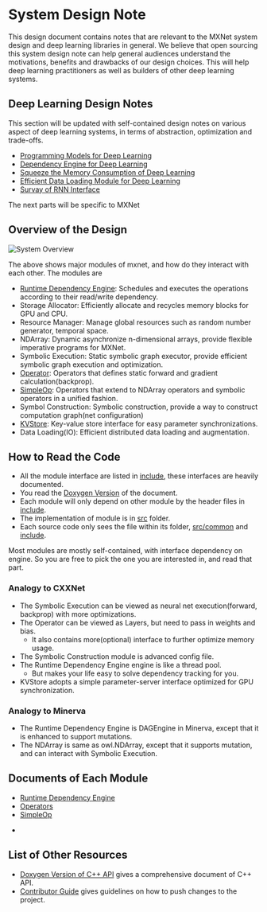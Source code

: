 # System Design Note

This design document contains notes that are relevant to the MXNet system design and deep learning
libraries in general. We believe that open sourcing this system design note can help general audiences understand the  motivations, benefits and drawbacks of our design choices. This will help deep learning practitioners as well as builders of other deep learning systems.

## Deep Learning Design Notes

This section will be updated with self-contained design notes on various aspect of deep learning systems,
in terms of abstraction, optimization and trade-offs.

* [Programming Models for Deep Learning](program_model.md)
* [Dependency Engine for Deep Learning](note_engine.md)
* [Squeeze the Memory Consumption of Deep Learning](note_memory.md)
* [Efficient Data Loading Module for Deep Learning](note_data_loading.md)
* [Survay of RNN Interface](rnn_interface.md)

The next parts will be specific to MXNet

## Overview of the Design

![System Overview](https://raw.githubusercontent.com/dmlc/dmlc.github.io/master/img/mxnet/system/overview.png)

The above shows major modules of mxnet, and how do they interact with each
other. The modules are
- [Runtime Dependency Engine](engine.md): Schedules and executes the
  operations according to their read/write dependency.
- Storage Allocator: Efficiently allocate and recycles memory blocks for GPU and
  CPU.
- Resource Manager: Manage global resources such as random number generator, temporal space.
- NDArray: Dynamic asynchronize n-dimensional arrays, provide flexible
  imperative programs for MXNet.
- Symbolic Execution: Static symbolic graph executor, provide efficient symbolic
  graph execution and optimization.
- [Operator](operator.md): Operators that defines static forward and gradient
  calculation(backprop).
- [SimpleOp](operator_util.md): Operators that extend to NDArray operators and symbolic operators
  in a unified fashion.
- Symbol Construction: Symbolic construction, provide a way to construct
  computation graph(net configuration)
- [KVStore](multi_node.md): Key-value store interface for easy parameter synchronizations.
- Data Loading(IO): Efficient distributed data loading and augmentation.


## How to Read the Code
- All the module interface are listed in [include](../../include), these
  interfaces are heavily documented.
- You read the
  [Doxygen Version](https://mxnet.readthedocs.org/en/latest/doxygen) of the
  document.
- Each module will only depend on other module by the header files in
  [include](../../include).
- The implementation of module is in [src](../../src) folder.
- Each source code only sees the file within its folder,
  [src/common](../../src/common) and [include](../../include).

Most modules are mostly self-contained, with interface dependency on engine.  So
you are free to pick the one you are interested in, and read that part.

### Analogy to CXXNet
- The Symbolic Execution can be viewed as neural net execution(forward,
  backprop) with more optimizations.
- The Operator can be viewed as Layers, but need to pass in weights and bias.
	- It also contains more(optional) interface to further optimize memory usage.
- The Symbolic Construction module is advanced config file.
- The Runtime Dependency Engine engine is like a thread pool.
	- But makes your life easy to solve dependency tracking for you.
- KVStore adopts a simple parameter-server interface optimized for GPU
  synchronization.

### Analogy to Minerva
- The Runtime Dependency Engine is DAGEngine in Minerva, except that it is
  enhanced to support mutations.
- The NDArray is same as owl.NDArray, except that it supports mutation, and can
  interact with Symbolic Execution.

Documents of Each Module
------------------------
* [Runtime Dependency Engine](engine.md)
* [Operators](operator.md)
* [SimpleOp](operator_util.md)
-

List of Other Resources
-----------------------
* [Doxygen Version of C++ API](https://mxnet.readthedocs.org/en/latest/doxygen) gives a comprehensive document of C++ API.
* [Contributor Guide](../how_to/contribute.md) gives guidelines on how to push changes to the project.
